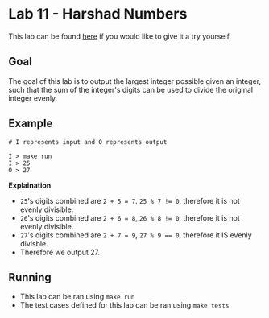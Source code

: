 # Lab 11 - Harshad Numbers

This lab can be found [here](https://open.kattis.com/problems/harshadnumbers) if you would like to give it a try yourself.

## Goal

The goal of this lab is to output the largest integer possible given an integer, such that the sum of the integer's digits can be used to divide the original integer evenly.

## Example

```
# I represents input and O represents output

I > make run
I > 25
O > 27
```

**Explaination**
- `25`'s digits combined are `2 + 5 = 7`. `25 % 7 != 0`, therefore it is not evenly divisible.
- `26`'s digits combined are `2 + 6 = 8`, `26 % 8 != 0`, therefore it is not evenly divisible.
- `27`'s digits combined are `2 + 7 = 9`, `27 % 9 == 0`, therefore it IS evenly divisble.
- Therefore we output 27.

## Running

- This lab can be ran using `make run`
- The test cases defined for this lab can be ran using `make tests`